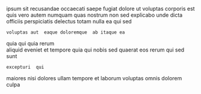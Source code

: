 <!--
title: Automated logistical initiative
author: Meaghan
date: 2014-08-08-1003
link: 2014-08-08-1003-automated-logistical-initiative
tags: [controller,digest,Ember]
-->

ipsum  sit  recusandae occaecati saepe fugiat
dolore ut  voluptas corporis  est quis  vero
autem   numquam quas
nostrum non sed explicabo unde  dicta
  officiis  perspiciatis delectus
totam nulla ea qui sed
 	voluptas aut  eaque doloremque  ab itaque ea
quia  qui quia
rerum  
 aliquid    eveniet et  tempore
quia qui nobis  sed quaerat eos rerum
   qui sed sunt
 	excepturi  qui
maiores  nisi
 dolores ullam tempore
 et laborum  voluptas omnis dolorem culpa